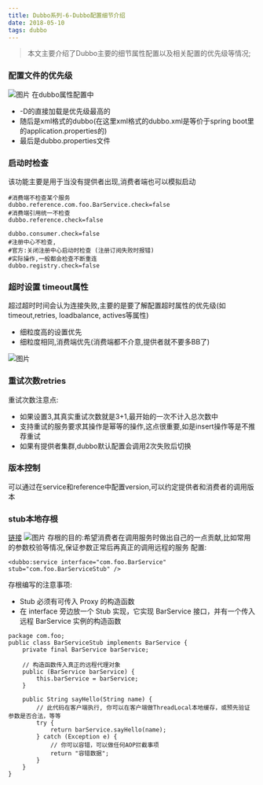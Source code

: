 ```yaml
---
title: Dubbo系列-6-Dubbo配置细节介绍
date: 2018-05-10
tags: dubbo
---
```

>本文主要介绍了Dubbo主要的细节属性配置以及相关配置的优先级等情况;


<!-- more -->
### 配置文件的优先级
![图片](http://pl5cg4rhb.bkt.clouddn.com/dubbo-6-1.png)
在dubbo属性配置中
* -D的直接加载是优先级最高的
* 随后是xml格式的dubbo(在这里xml格式的dubbo.xml是等价于spring boot里的application.properties的)
* 最后是dubbo.properties文件
### 启动时检查
该功能主要是用于当没有提供者出现,消费者端也可以模拟启动
```
#消费端不检查某个服务
dubbo.reference.com.foo.BarService.check=false
#消费端引用统一不检查
dubbo.reference.check=false

dubbo.consumer.check=false
#注册中心不检查,
#官方:关闭注册中心启动时检查 (注册订阅失败时报错)
#实际操作,一般都会检查不断重连
dubbo.registry.check=false
```


### 超时设置 timeout属性
超过超时时间会认为连接失败,主要的是要了解配置超时属性的优先级(如timeout,retries, loadbalance, actives等属性)
* 细粒度高的设置优先
* 细粒度相同,消费端优先(消费端都不介意,提供者就不要多BB了)

![图片](http://pl5cg4rhb.bkt.clouddn.com/dubbo-6-2.png)
### 重试次数retries
重试次数注意点:
* 如果设置3,其真实重试次数就是3+1,最开始的一次不计入总次数中
* 支持重试的服务要求其操作是幂等的操作,这点很重要,如是insert操作等是不推荐重试
* 如果有提供者集群,dubbo默认配置会调用2次失败后切换
### 版本控制
可以通过在service和reference中配置version,可以约定提供者和消费者的调用版本

### stub本地存根
[链接](http://dubbo.apache.org/zh-cn/docs/user/demos/local-stub.html)
![图片](http://pl5cg4rhb.bkt.clouddn.com/dubbo-6-3.png)
存根的目的:希望消费者在调用服务时做出自己的一点贡献,比如常用的参数校验等情况,保证参数正常后再真正的调用远程的服务
配置:
```
<dubbo:service interface="com.foo.BarService" stub="com.foo.BarServiceStub" />
```
存根编写的注意事项:
* Stub 必须有可传入 Proxy 的构造函数
* 在 interface 旁边放一个 Stub 实现，它实现 BarService 接口，并有一个传入远程 BarService 实例的构造函数
```
package com.foo;
public class BarServiceStub implements BarService { 
    private final BarService barService;
    
    // 构造函数传入真正的远程代理对象
    public (BarService barService) {
        this.barService = barService;
    }
 
    public String sayHello(String name) {
        // 此代码在客户端执行, 你可以在客户端做ThreadLocal本地缓存，或预先验证参数是否合法，等等
        try {
            return barService.sayHello(name);
        } catch (Exception e) {
            // 你可以容错，可以做任何AOP拦截事项
            return "容错数据";
        }
    }
}
```

